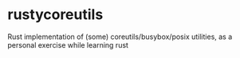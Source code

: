 # rustycoreutils
Rust implementation of (some) coreutils/busybox/posix utilities, as a personal exercise while learning rust

